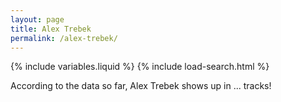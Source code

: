 ```yaml
---
layout: page
title: Alex Trebek
permalink: /alex-trebek/
---
```


{% include variables.liquid %}
{% include load-search.html %}

According to the data so far, Alex Trebek shows up in <span id="alex-span">...</span> tracks!
